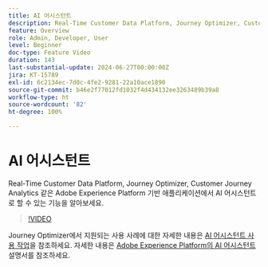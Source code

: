 ```yaml
---
title: AI 어시스턴트
description: Real-Time Customer Data Platform, Journey Optimizer, Customer Journey Analytics 같은 Adobe Experience Platform 기반 애플리케이션에서 AI 어시스턴트로 할 수 있는 기능을 알아보세요.
feature: Overview
role: Admin, Developer, User
level: Beginner
doc-type: Feature Video
duration: 143
last-substantial-update: 2024-06-27T00:00:00Z
jira: KT-15789
exl-id: 6c2134ec-7d0c-4fe2-9281-22a10ace1890
source-git-commit: b46e2f77012fd1032f4d434132ee3263489b39a8
workflow-type: ht
source-wordcount: '82'
ht-degree: 100%

---
```


# AI 어시스턴트

Real-Time Customer Data Platform, Journey Optimizer, Customer Journey Analytics 같은 Adobe Experience Platform 기반 애플리케이션에서 AI 어시스턴트로 할 수 있는 기능을 알아보세요.

>[!VIDEO](https://video.tv.adobe.com/v/3429845/?learn=on)

Journey Optimizer에서 지원되는 사용 사례에 대한 자세한 내용은 [AI 어시스턴트 사용 작업](https://experienceleague.adobe.com/ko/docs/journey-optimizer/using/get-started/ai-assistant)을 참조하세요. 자세한 내용은 [Adobe Experience Platform의 AI 어시스턴트](https://experienceleague.adobe.com/ko/docs/experience-platform/ai-assistant/home) 설명서를 참조하세요.
